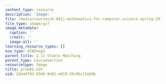 ```yaml
---
content_type: resource
description: 'Image: '
file: /media/courses/6-042j-mathematics-for-computer-science-spring-2015/2da4478203d89e02e01928c8bc15eb6b_prob6b.GIF
file_type: image/gif
image_metadata:
  caption: ''
  credit: ''
  image-alt: ''
learning_resource_types: []
ocw_type: OCWImage
parent_title: 2.11 Stable Matching
parent_type: CourseSection
resourcetype: Image
title: prob6b.GIF
uid: 2da44782-03d8-9e02-e019-28c8bc15eb6b
---
```

